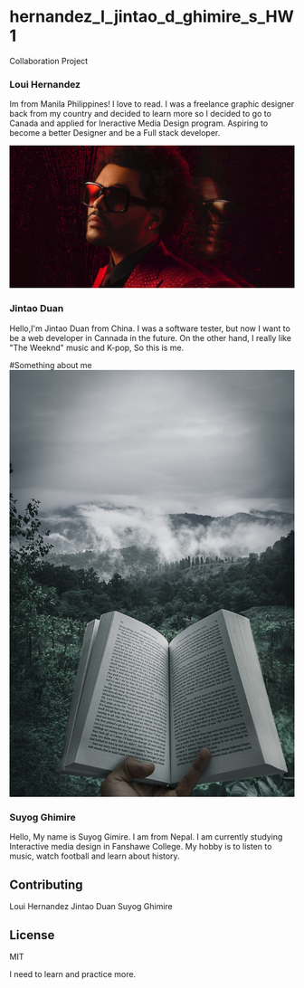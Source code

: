 # hernandez_l_jintao_d_ghimire_s_HW1
Collaboration Project




### Loui Hernandez

Im from Manila Philippines! I love to read. I was a freelance graphic designer back from my country and decided to learn more so I decided to go to Canada and applied for Ineractive Media Design program. Aspiring to become a better Designer and be a Full stack developer.

![Image not found](img/The-Weeknd-scaled.jpg "The weeknd is the best")

### Jintao Duan

Hello,I'm Jintao Duan from China. I was a software tester, but now I want to be a web developer in Cannada in the future. On the other hand, I really like "The Weeknd" music and K-pop, So this is me.


#Something about me
![Image not found](img/book.jpg)
### Suyog Ghimire

Hello, My name is Suyog Gimire. I am from Nepal. I am currently studying Interactive media design in Fanshawe College. My hobby is to listen to music, watch football and learn about history.


## Contributing
Loui Hernandez
Jintao Duan
Suyog Ghimire

## License
MIT


I need to learn and practice more.

